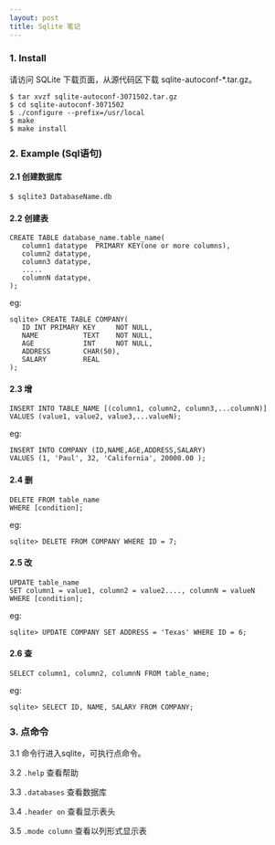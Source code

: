 ```yaml
---
layout: post
title: Sqlite 笔记 
---
```



### 1. Install

请访问 SQLite 下载页面，从源代码区下载 sqlite-autoconf-*.tar.gz。
~~~
$ tar xvzf sqlite-autoconf-3071502.tar.gz
$ cd sqlite-autoconf-3071502
$ ./configure --prefix=/usr/local
$ make
$ make install
~~~

### 2. Example (Sql语句)

#### 2.1 创建数据库
    
~~~
$ sqlite3 DatabaseName.db
~~~

#### 2.2 创建表

~~~
CREATE TABLE database_name.table_name(
   column1 datatype  PRIMARY KEY(one or more columns),
   column2 datatype,
   column3 datatype,
   .....
   columnN datatype,
); 
~~~

eg:

~~~
sqlite> CREATE TABLE COMPANY(
   ID INT PRIMARY KEY     NOT NULL,
   NAME           TEXT    NOT NULL,
   AGE            INT     NOT NULL,
   ADDRESS        CHAR(50),
   SALARY         REAL
);
~~~

#### 2.3 增

~~~
INSERT INTO TABLE_NAME [(column1, column2, column3,...columnN)]  
VALUES (value1, value2, value3,...valueN);
~~~

eg:

~~~
INSERT INTO COMPANY (ID,NAME,AGE,ADDRESS,SALARY)
VALUES (1, 'Paul', 32, 'California', 20000.00 );
~~~

#### 2.4 删 

~~~
DELETE FROM table_name
WHERE [condition];
~~~

eg:

~~~
sqlite> DELETE FROM COMPANY WHERE ID = 7;
~~~

#### 2.5 改

~~~
UPDATE table_name
SET column1 = value1, column2 = value2...., columnN = valueN
WHERE [condition];
~~~

eg:

~~~
sqlite> UPDATE COMPANY SET ADDRESS = 'Texas' WHERE ID = 6;
~~~

#### 2.6 查

~~~
SELECT column1, column2, columnN FROM table_name;
~~~

eg:

~~~
sqlite> SELECT ID, NAME, SALARY FROM COMPANY;
~~~

### 3. 点命令

3.1 命令行进入sqlite，可执行点命令。

3.2 `.help`         查看帮助

3.3 `.databases`    查看数据库

3.4 `.header on`    查看显示表头

3.5 `.mode column`  查看以列形式显示表

